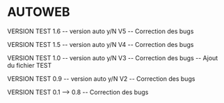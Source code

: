 # AUTOWEB

VERSION TEST 1.6
-- version auto y/N V5 
-- Correction des bugs


VERSION TEST 1.5
-- version auto y/N V4 
-- Correction des bugs


VERSION TEST 1.0
-- version auto y/N V3
-- Correction des bugs
-- Ajout du fichier TEST


VERSION TEST 0.9
-- version auto y/N V2 
-- Correction des bugs

VERSION TEST 0.1 --> 0.8
-- Correction des bugs
